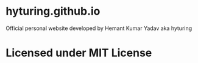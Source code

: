 # hyturing.github.io 

Official personal website developed by Hemant Kumar Yadav aka hyturing

# Licensed under MIT License
